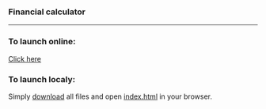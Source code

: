 ### Financial calculator

--- 

### To launch online:
[Click here](https://vovakugru.github.io/)

### To launch localy:
    
Simply [download](https://github.com/vovakugru/ds-financial-calculator/archive/refs/heads/main.zip) all files and open [index.html](https://github.com/vovakugru/ds-financial-calculator/blob/main/index.html) in your browser.
